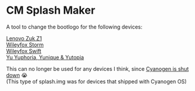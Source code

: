 # CM Splash Maker

A tool to change the bootlogo for the following devices:

[Lenovo Zuk Z1](http://forum.xda-developers.com/zuk-z1/general/guide-how-to-create-custom-splash-t3429718)<br/>
[Wileyfox Storm](http://forum.xda-developers.com/wileyfox-storm/general/guide-how-to-create-custom-splash-t3429715)<br/>
[Wileyfox Swift](http://forum.xda-developers.com/wileyfox-swift/general/guide-how-to-create-custom-splash-t3427143)<br/>
[Yu Yuphoria, Yunique & Yutopia](http://forum.xda-developers.com/yu-yuphoria/general/custom-splash-screens-boot-logo-yuphoria-t3402521/post67407050#post67407050)

This can no longer be used for any devices I think, since [Cyanogen is shut down](https://google.com/search?q=cyanogen+shutdown) :sob:<br/>
(This type of splash.img was for devices that shipped with Cyanogen OS)
